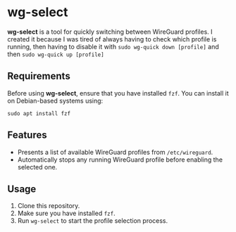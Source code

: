 
# wg-select

**wg-select** is a tool for quickly switching between WireGuard profiles. I created it because I was tired of always having to check which profile is running, then having to disable it with `sudo wg-quick down [profile]` and then `sudo wg-quick up [profile]`

## Requirements

Before using **wg-select**, ensure that you have installed `fzf`. You can install it on Debian-based systems using:

```
sudo apt install fzf
```

## Features

- Presents a list of available WireGuard profiles from `/etc/wireguard`.
- Automatically stops any running WireGuard profile before enabling the selected one.

## Usage

1. Clone this repository.
2. Make sure you have installed `fzf`.
3. Run `wg-select` to start the profile selection process.


``` ```
